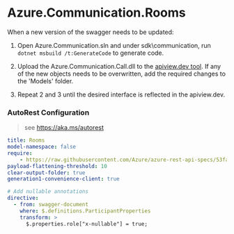 # Azure.Communication.Rooms

When a new version of the swagger needs to be updated:
1. Open Azure.Communication.sln and under sdk\communication, run `dotnet msbuild /t:GenerateCode` to generate code.
2. Upload the Azure.Communication.Call.dll to the [apiview.dev tool](https://apiview.dev/).
If any of the new objects needs to be overwritten, add the required changes to the 'Models' folder.

3. Repeat 2 and 3 until the desired interface is reflected in the apiview.dev.

### AutoRest Configuration
> see https://aka.ms/autorest

```yaml
title: Rooms
model-namespace: false
require:
    - https://raw.githubusercontent.com/Azure/azure-rest-api-specs/53fabe04aac4f5875077fd34d0e8b7f7cb38461f/specification/communication/data-plane/Rooms/readme.md
payload-flattening-threshold: 10
clear-output-folder: true
generation1-convenience-client: true
```

``` yaml
# Add nullable annotations
directive:
  - from: swagger-document
    where: $.definitions.ParticipantProperties
    transform: >
      $.properties.role["x-nullable"] = true;
```
